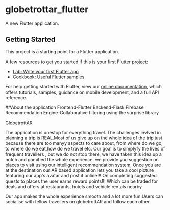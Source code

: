 # globetrottar_flutter

A new Flutter application.

## Getting Started

This project is a starting point for a Flutter application.

A few resources to get you started if this is your first Flutter project:

- [Lab: Write your first Flutter app](https://flutter.dev/docs/get-started/codelab)
- [Cookbook: Useful Flutter samples](https://flutter.dev/docs/cookbook)

For help getting started with Flutter, view our
[online documentation](https://flutter.dev/docs), which offers tutorials,
samples, guidance on mobile development, and a full API reference.

##About the application
Frontend-Flutter
Backend-Flask,Firebase
Recommendation Engine-Collaborative filtering using the surprise library

GlobetrottAR

The application is onestop for everything travel.
The challenges invlved in planning a trip is REAL.Most of us give up on the whole idea of the trip just because there are too manyy aspects to care about, from where do we go, to where do we eat,how do we travel etc.
Our goal is to simplyfy the lives of frequent travellers , but we do not stop there, we have taken this idea up a notch and gamified the whole experience.
we provide you suggestion on places to visit using our intelligent recommendation system,
Once you are at the destination our AR based application lets you take a cool picture featuring our app's avatar and post it online!!!
On completing suggested quests to places the user earns reward points!!!
Which can be traded for deals and offers at restaurants, hotels and vehicle rentals nearby.

Our app makes the whole experience smooth and a lot more fun.Users can socialise with fellow travellers on globetrottAR and follow each other.

